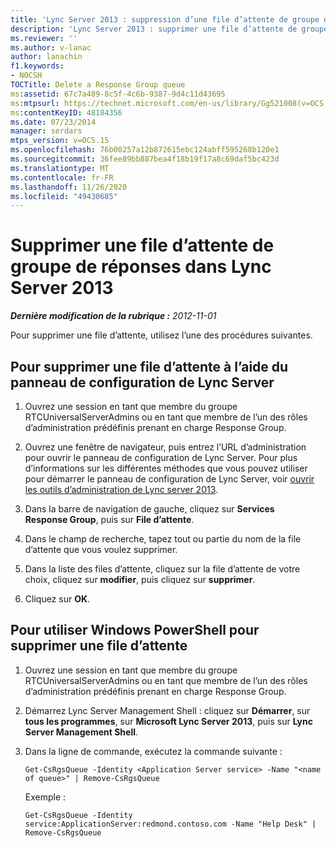 ```yaml
---
title: 'Lync Server 2013 : suppression d’une file d’attente de groupe de réponses'
description: 'Lync Server 2013 : supprimer une file d’attente de groupe de réponses.'
ms.reviewer: ''
ms.author: v-lanac
author: lanachin
f1.keywords:
- NOCSH
TOCTitle: Delete a Response Group queue
ms:assetid: 67c7a489-8c5f-4c6b-9387-9d4c11d43695
ms:mtpsurl: https://technet.microsoft.com/en-us/library/Gg521008(v=OCS.15)
ms:contentKeyID: 48184356
ms.date: 07/23/2014
manager: serdars
mtps_version: v=OCS.15
ms.openlocfilehash: 76b00257a12b872615ebc124abff595268b120e1
ms.sourcegitcommit: 36fee89bb887bea4f18b19f17a8c69daf5bc423d
ms.translationtype: MT
ms.contentlocale: fr-FR
ms.lasthandoff: 11/26/2020
ms.locfileid: "49430685"
---
```

# <a name="delete-a-response-group-queue-in-lync-server-2013"></a>Supprimer une file d’attente de groupe de réponses dans Lync Server 2013

<div data-xmlns="http://www.w3.org/1999/xhtml">

<div class="topic" data-xmlns="http://www.w3.org/1999/xhtml" data-msxsl="urn:schemas-microsoft-com:xslt" data-cs="https://msdn.microsoft.com/">

<div data-asp="https://msdn2.microsoft.com/asp">



</div>

<div id="mainSection">

<div id="mainBody">

<span> </span>

_**Dernière modification de la rubrique :** 2012-11-01_

Pour supprimer une file d’attente, utilisez l’une des procédures suivantes.

<div>

## <a name="to-use-lync-server-control-panel-to-delete-a-queue"></a>Pour supprimer une file d’attente à l’aide du panneau de configuration de Lync Server

1.  Ouvrez une session en tant que membre du groupe RTCUniversalServerAdmins ou en tant que membre de l’un des rôles d’administration prédéfinis prenant en charge Response Group.

2.  Ouvrez une fenêtre de navigateur, puis entrez l’URL d’administration pour ouvrir le panneau de configuration de Lync Server. Pour plus d’informations sur les différentes méthodes que vous pouvez utiliser pour démarrer le panneau de configuration de Lync Server, voir [ouvrir les outils d’administration de Lync server 2013](lync-server-2013-open-lync-server-administrative-tools.md).

3.  Dans la barre de navigation de gauche, cliquez sur **Services Response Group**, puis sur **File d’attente**.

4.  Dans le champ de recherche, tapez tout ou partie du nom de la file d’attente que vous voulez supprimer.

5.  Dans la liste des files d’attente, cliquez sur la file d’attente de votre choix, cliquez sur **modifier**, puis cliquez sur **supprimer**.

6.  Cliquez sur **OK**.

</div>

<div>

## <a name="to-use-windows-powershell-to-delete-a-queue"></a>Pour utiliser Windows PowerShell pour supprimer une file d’attente

1.  Ouvrez une session en tant que membre du groupe RTCUniversalServerAdmins ou en tant que membre de l’un des rôles d’administration prédéfinis prenant en charge Response Group.

2.  Démarrez Lync Server Management Shell : cliquez sur **Démarrer**, sur **tous les programmes**, sur **Microsoft Lync Server 2013**, puis sur **Lync Server Management Shell**.

3.  Dans la ligne de commande, exécutez la commande suivante :
    
        Get-CsRgsQueue -Identity <Application Server service> -Name "<name of queue>" | Remove-CsRgsQueue
    
    Exemple :
    
        Get-CsRgsQueue -Identity service:ApplicationServer:redmond.contoso.com -Name "Help Desk" | Remove-CsRgsQueue

</div>

</div>

<span> </span>

</div>

</div>

</div>

